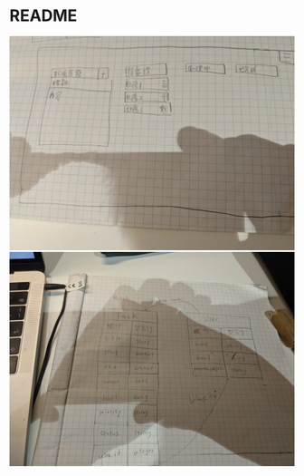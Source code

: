 # README

![image](https://github.com/sheng87/task_management/blob/topic/PXL_20211111_085836068.jpg?raw=true)
![image](https://github.com/sheng87/task_management/blob/topic/PXL_20211111_115459826.jpg?raw=true)
